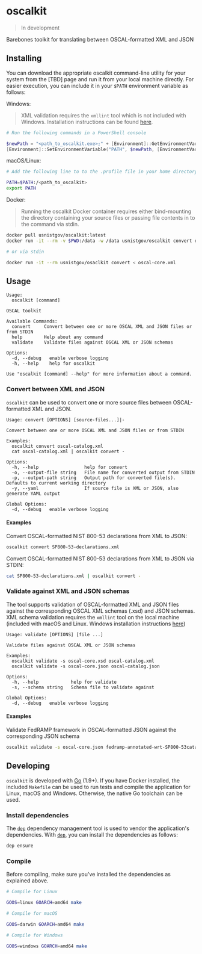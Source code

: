 # oscalkit

> In development

Barebones toolkit for translating between OSCAL-formatted XML and JSON

## Installing

You can download the appropriate oscalkit command-line utility for your system from the [TBD] page and run it from your local machine directly. For easier execution, you can include it in your `$PATH` environment variable as follows:

Windows:

> XML validation requires the `xmllint` tool which is not included with Windows. Installation instructions can be found [here](https://stackoverflow.com/a/21227833).

```powershell
# Run the following commands in a PowerShell console

$newPath = "<path_to_oscalkit.exe>;" + [Environment]::GetEnvironmentVariable("PATH", [EnvironmentVariableTarget]::Machine)
[Environment]::SetEnvironmentVariable("PATH", $newPath, [EnvironmentVariableTarget]::Machine)
```

macOS/Linux:

```sh
# Add the following line to to the .profile file in your home directory (~/.profile)

PATH=$PATH:/<path_to_oscalkit>
export PATH
```

Docker:

> Running the oscalkit Docker container requires either bind-mounting the directory containing your source files or passing file contents in to the command via stdin.

```sh
docker pull usnistgov/oscalkit:latest
docker run -it --rm -v $PWD:/data -w /data usnistgov/oscalkit convert oscal-core.xml

# or via stdin

docker run -it --rm usnistgov/osaclkit convert < oscal-core.xml
```

## Usage

```
Usage: 
  oscalkit [command]

OSCAL toolkit

Available Commands:
  convert     Convert between one or more OSCAL XML and JSON files or from STDIN
  help        Help about any command
  validate    Validate files against OSCAL XML or JSON schemas

Options:
  -d, --debug   enable verbose logging
  -h, --help    help for oscalkit

Use "oscalkit [command] --help" for more information about a command.
```

### Convert between XML and JSON

`oscalkit` can be used to convert one or more source files between OSCAL-formatted XML and JSON.

```
Usage: convert [OPTIONS] [source-files...]|-

Convert between one or more OSCAL XML and JSON files or from STDIN

Examples:
  oscalkit convert oscal-catalog.xml
  cat oscal-catalog.xml | oscalkit convert -

Options:
  -h, --help                 help for convert
  -o, --output-file string   File name for converted output from STDIN
  -p, --output-path string   Output path for converted file(s). Defaults to current working directory
  -y, --yaml                 If source file is XML or JSON, also generate YAML output

Global Options:
  -d, --debug   enable verbose logging
```

#### Examples

Convert OSCAL-formatted NIST 800-53 declarations from XML to JSON:

```sh
oscalkit convert SP800-53-declarations.xml
```

Convert OSCAL-formatted NIST 800-53 declarations from XML to JSON via STDIN:

```sh
cat SP800-53-declarations.xml | oscalkit convert -
```

### Validate against XML and JSON schemas

The tool supports validation of OSCAL-formatted XML and JSON files against the corresponding OSCAL XML schemas (.xsd) and JSON schemas. XML schema validation requires the `xmllint` tool on the local machine (included with macOS and Linux. Windows installation instructions [here](https://stackoverflow.com/a/21227833))

```
Usage: validate [OPTIONS] [file ...]

Validate files against OSCAL XML or JSON schemas

Examples:
  oscalkit validate -s oscal-core.xsd oscal-catalog.xml
  oscalkit validate -s oscal-core.json oscal-catalog.json

Options:
  -h, --help            help for validate
  -s, --schema string   Schema file to validate against

Global Options:
  -d, --debug   enable verbose logging
```

#### Examples

Validate FedRAMP framework in OSCAL-formatted JSON against the corresponding JSON schema

```sh
oscalkit validate -s oscal-core.json fedramp-annotated-wrt-SP800-53catalog.json
```

## Developing

`oscalkit` is developed with [Go](https://golang.org/) (1.9+). If you have Docker installed, the included `Makefile` can be used to run tests and compile the application for Linux, macOS and Windows. Otherwise, the native Go toolchain can be used.

### Install dependencies

The [`dep`](https://github.com/golang/dep) dependency management tool is used to vendor the application's dependencies. With [`dep`](https://github.com/golang/dep), you can install the dependencies as follows:

```sh
dep ensure
```

### Compile

Before compiling, make sure you've installed the dependencies as explained above.

```sh
# Compile for Linux

GOOS=linux GOARCH=amd64 make

# Compile for macOS

GOOS=darwin GOARCH=amd64 make

# Compile for Windows

GOOS=windows GOARCH=amd64 make
